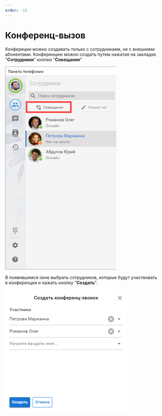 ```yaml
---
order: -11
---
```


# Конференц-вызов

Конфереции можно создавать только с сотрудниками, не с внешними абонентами.
Конференцию можно создать путем нажатия на закладке "**Сотрудники**" кнопки "**Совещание**"

<img class="miko-shadow"  
    src="/assets/panel/conference/cti_sovesh_0.png"
    alt="МИКО: внешняя панель, создание совещания"
/> 

В появившемся окне выбрать сотрудников, которые будут участвовать в конференции и нажать кнопку "**Создать**".

<img class="miko-shadow"  
    src="/assets/panel/conference/cti_sovesh_1.png"
    alt="МИКО: внешняя панель, создание совещания"
/> 